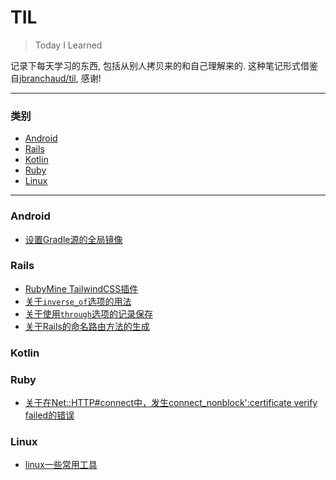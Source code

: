 # TIL

> Today I Learned

记录下每天学习的东西, 包括从别人拷贝来的和自己理解来的.
这种笔记形式借鉴自[jbranchaud/til](https://github.com/jbranchaud/til), 感谢!

---

### 类别

* [Android](#android)
* [Rails](#rails)
* [Kotlin](#kotlin)
* [Ruby](#ruby)
* [Linux](#linux)
---

### Android
- [设置Gradle源的全局镜像](android/gradle-global-mirror.md)

### Rails
- [RubyMine TailwindCSS插件](rails/rubymine-tailwindcss-plugin.md)
- [关于`inverse_of`选项的用法](rails/association-inverseof-option.md)
- [关于使用`through`选项的记录保存](rails/association-through-option.md)
- [关于Rails的命名路由方法的生成](rails/rails-routes-generation.md)

### Kotlin

### Ruby

- [关于在Net::HTTP#connect中，发生connect_nonblock':certificate verify failed的错误](ruby/ssl-certificate-verify-failed.md)

### Linux
- [linux一些常用工具](linux/frequently-used-tools.md)